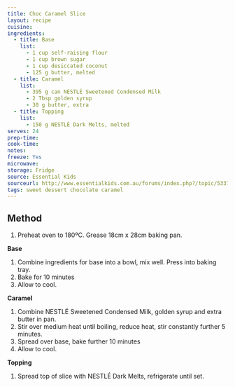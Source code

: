 ```yaml
---
title: Choc Caramel Slice
layout: recipe
cuisine: 
ingredients:
  - title: Base
    list:
      - 1 cup self-raising flour
      - 1 cup brown sugar
      - 1 cup desiccated coconut
      - 125 g butter, melted
  - title: Caramel
    list: 
      - 395 g can NESTLÉ Sweetened Condensed Milk
      - 2 Tbsp golden syrup
      - 30 g butter, extra
  - title: Topping
    list: 
      - 150 g NESTLÉ Dark Melts, melted
serves: 24
prep-time: 
cook-time: 
notes: 
freeze: Yes
microwave: 
storage: Fridge
source: Essential Kids
sourceurl: http://www.essentialkids.com.au/forums/index.php?/topic/533727-choc-caramel-slice/#entry7217005
tags: sweet dessert chocolate caramel
---
```


## Method
1. Preheat oven to 180ºC. Grease 18cm x 28cm baking pan.

**Base**
1. Combine ingredients for base into a bowl, mix well. Press into baking tray.
1. Bake for 10 minutes
1. Allow to cool.

**Caramel**
1. Combine NESTLÉ Sweetened Condensed Milk, golden syrup and extra butter in pan. 
1. Stir over medium heat until boiling, reduce heat, stir constantly further 5 minutes.
1. Spread over base, bake further 10 minutes
1. Allow to cool.

**Topping**
1. Spread top of slice with NESTLÉ Dark Melts, refrigerate until set.